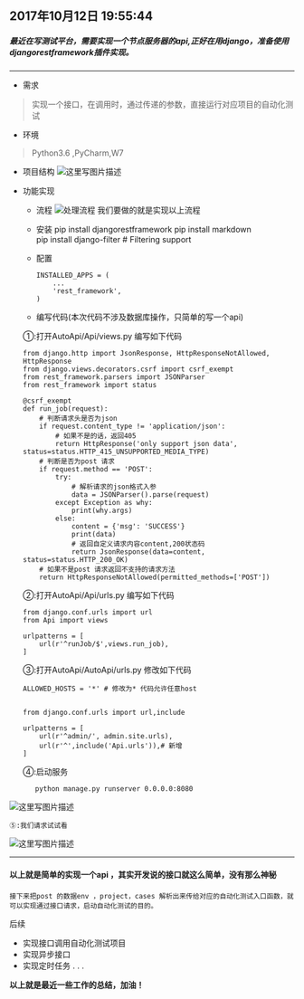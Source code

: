 2017年10月12日 19:55:44
---
##### 最近在写测试平台，需要实现一个节点服务器的api,正好在用django，准备使用djangorestframework插件实现。
---

- 需求
> 实现一个接口，在调用时，通过传递的参数，直接运行对应项目的自动化测试

- 环境
> Python3.6 ,PyCharm,W7

- 项目结构
	![这里写图片描述](http://img.blog.csdn.net/20171012212000849?watermark/2/text/aHR0cDovL2Jsb2cuY3Nkbi5uZXQveGllXzA3MjM=/font/5a6L5L2T/fontsize/400/fill/I0JBQkFCMA==/dissolve/70/gravity/SouthEast)

- 功能实现
	- 流程
				![处理流程](http://img.blog.csdn.net/20171012210553588?watermark/2/text/aHR0cDovL2Jsb2cuY3Nkbi5uZXQveGllXzA3MjM=/font/5a6L5L2T/fontsize/400/fill/I0JBQkFCMA==/dissolve/70/gravity/SouthEast)
					我们要做的就是实现以上流程
				
	-  安装
			pip install djangorestframework
			pip install markdown     
			pip install django-filter  # Filtering support

	- 配置
			

		```
		INSTALLED_APPS = (
		    ...
		    'rest_framework',
		)
		```
	- 编写代码(本次代码不涉及数据库操作，只简单的写一个api)
	
	 ①:打开AutoApi/Api/views.py 编写如下代码
		
	```
	from django.http import JsonResponse, HttpResponseNotAllowed, HttpResponse
	from django.views.decorators.csrf import csrf_exempt
	from rest_framework.parsers import JSONParser
	from rest_framework import status
	
	@csrf_exempt
	def run_job(request):
		# 判断请求头是否为json
	    if request.content_type != 'application/json':  
	        # 如果不是的话，返回405
	        return HttpResponse('only support json data', status=status.HTTP_415_UNSUPPORTED_MEDIA_TYPE)
	    # 判断是否为post 请求
	    if request.method == 'POST':
	        try:
	            # 解析请求的json格式入参
	            data = JSONParser().parse(request)
	        except Exception as why:
	            print(why.args)
	        else:
	            content = {'msg': 'SUCCESS'}
	            print(data)
	            # 返回自定义请求内容content,200状态码
	            return JsonResponse(data=content, status=status.HTTP_200_OK)
	    # 如果不是post 请求返回不支持的请求方法
	    return HttpResponseNotAllowed(permitted_methods=['POST'])
	```


	 ②:打开AutoApi/Api/urls.py 编写如下代码
	 		
		
		
	```
	from django.conf.urls import url
	from Api import views
	
	urlpatterns = [
	    url(r'^runJob/$',views.run_job),
	]
	```
		
	③:打开AutoApi/AutoApi/urls.py 修改如下代码
		 
	```
	ALLOWED_HOSTS = '*' # 修改为* 代码允许任意host
	
	
	from django.conf.urls import url,include
	
	urlpatterns = [
	    url(r'^admin/', admin.site.urls),
	    url(r'^',include('Api.urls')),# 新增
	]
	```
	
	④:启动服务 
		 
	 
		 python manage.py runserver 0.0.0.0:8080
![这里写图片描述](http://img.blog.csdn.net/20171012214429268?watermark/2/text/aHR0cDovL2Jsb2cuY3Nkbi5uZXQveGllXzA3MjM=/font/5a6L5L2T/fontsize/400/fill/I0JBQkFCMA==/dissolve/70/gravity/SouthEast)	



	⑤:我们请求试试看
 


 ![这里写图片描述](http://img.blog.csdn.net/20171012215036214?watermark/2/text/aHR0cDovL2Jsb2cuY3Nkbi5uZXQveGllXzA3MjM=/font/5a6L5L2T/fontsize/400/fill/I0JBQkFCMA==/dissolve/70/gravity/SouthEast)	 	 



---

#### 以上就是简单的实现一个api ，其实开发说的接口就这么简单，没有那么神秘

	接下来把post 的数据env ，project，cases 解析出来传给对应的自动化测试入口函数，就可以实现通过接口请求，启动自动化测试的目的。


后续

- 实现接口调用自动化测试项目
- 实现异步接口
- 实现定时任务
.
.
.



**以上就是最近一些工作的总结，加油！**